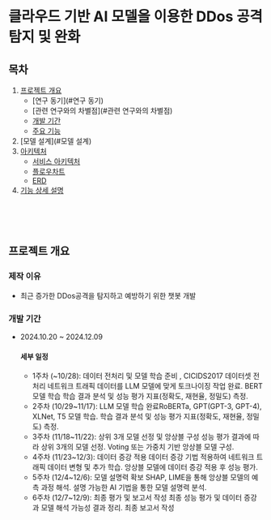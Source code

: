 # 클라우드 기반 AI 모델을 이용한 DDos 공격 탐지 및 완화

## 목차
1. [프로젝트 개요](#프로젝트-개요)
   - [연구 동기](#연구 동기)
   - [관련 연구와의 차별점](#관련 연구와의 차별점)
   - [개발 기간](#개발-기간)
   - [주요 기능](#주요-기능)
2. [모델 설계](#모델 설계)
3. [아키텍처](#아키텍처)
   - [서비스 아키텍처](#서비스-아키텍처)
   - [플로우차트](#플로우차트)
   - [ERD](#데이터베이스)
4. [기능 상세 설명](#기능-상세-설명)

<br><br><br>

## 프로젝트 개요 
### 제작 이유
- 최근 증가한 DDos공격을 탐지하고 예방하기 위한 챗봇 개발

### 개발 기간 
- 2024.10.20 ~ 2024.12.09
   #### 세부 일정
  - 1주차 (~10/28): 데이터 전처리 및 모델 학습 준비 , CICIDS2017 데이터셋 전처리
  네트워크 트래픽 데이터를 LLM 모델에 맞게 토크나이징 작업 완료. BERT모델 학습
  학습 결과 분석 및 성능 평가 지표(정확도, 재현율, 정밀도) 측정.
  - 2주차 (10/29~11/17): LLM 모델 학습 완료RoBERTa, GPT(GPT-3, GPT-4), XLNet, T5 모델 학습.
  학습 결과 분석 및 성능 평가 지표(정확도, 재현율, 정밀도) 측정.
  - 3주차 (11/18~11/22): 상위 3개 모델 선정 및 앙상블 구성
  성능 평가 결과에 따라 상위 3개의 모델 선정.
  Voting 또는 가중치 기반 앙상블 모델 구성.
  - 4주차 (11/23~12/3): 데이터 증강 적용
  데이터 증강 기법 적용하여 네트워크 트래픽 데이터 변형 및 추가 학습.
  앙상블 모델에 데이터 증강 적용 후 성능 평가.
  - 5주차 (12/4~12/6): 모델 설명력 확보
  SHAP, LIME을 통해 앙상블 모델의 예측 과정 해석.
  설명 가능한 AI 기법을 통한 모델 설명력 분석.
  - 6주차 (12/7~12/9): 최종 평가 및 보고서 작성
  최종 성능 평가 및 데이터 증강과 모델 해석 가능성 결과 정리.
  최종 보고서 작성 


